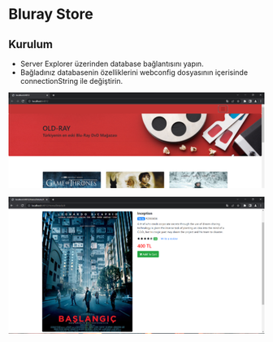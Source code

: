 # Bluray Store

## Kurulum 

- Server Explorer üzerinden database bağlantısını yapın.
- Bağladınız databasenin özelliklerini webconfig dosyasının içerisinde connectionString ile değiştirin.

![GitHub](https://github.com/Umut0ye/bluray-store-e-commerce-website-project-/blob/main/website%20ss/index.png)

![markdown](https://github.com/Umut0ye/bluray-store-e-commerce-website-project-/blob/main/website%20ss/preview.png)

